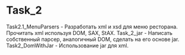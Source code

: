 # Task_2
Task2.1_MenuParsers - Разработать xml и xsd для меню ресторана. 
                      Прочитать xml используя DOM, SAX, StAX. 
Task_2_jar - Написать собственный парсер, аналогичный DOM, сделать на его основе jar. 
Task2_DomWithJar - Использование jar для xml.
